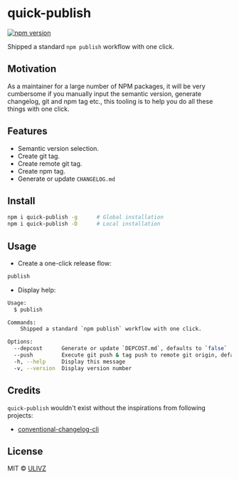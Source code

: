 # quick-publish

[![npm version](https://badgen.net/npm/v/quick-publish)](https://npm.im/quick-publish) 

Shipped a standard `npm publish` workflow with one click.

## Motivation

As a maintainer for a large number of NPM packages, it will be very cumbersome if you manually input the semantic version, generate changelog, git and npm tag etc., this tooling is to help you do all these things with one click.

## Features

- Semantic version selection.
- Create git tag.
- Create remote git tag.
- Create npm tag.
- Generate or update `CHANGELOG.md`

## Install

```bash
npm i quick-publish -g      # Global installation
npm i quick-publish -D      # Local installation
```

## Usage

- Create a one-click release flow:

```bash
publish
```

- Display help:

```bash
Usage:
  $ publish

Commands:
    Shipped a standard `npm publish` workflow with one click.

Options:
  --depcost      Generate or update `DEPCOST.md`, defaults to `false`
  --push         Execute git push & tag push to remote git origin, defaults to `true`
  -h, --help     Display this message
  -v, --version  Display version number
```

## Credits

`quick-publish` wouldn't exist without the inspirations from following projects:

- [conventional-changelog-cli](https://github.com/conventional-changelog/conventional-changelog/tree/master/packages/conventional-changelog-cli)


## License

MIT &copy; [ULIVZ](https://github.com/sponsors/ulivz)